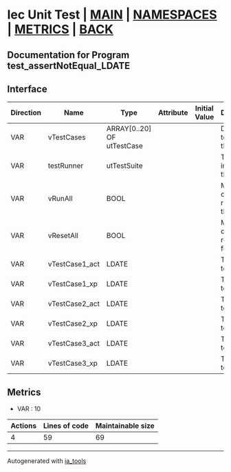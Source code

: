 # Iec Unit Test | [MAIN] | [NAMESPACES] | [METRICS] | [BACK]  

## Documentation for Program test_assertNotEqual_LDATE  

## Interface  

| Direction | Name | Type | Attribute | Initial Value | Documentation |
| --------- | ---- | ---- | --------- | ------------- | ------------- |
| VAR | vTestCases | ARRAY[0..20] OF utTestCase |  |  | Definition of all test cases for this POU |  
| VAR | testRunner | utTestSuite |  |  | Test Suite fb instance to run the tests |  
| VAR | vRunAll | BOOL |  |  | Manual command to run all tests for this POU |  
| VAR | vResetAll | BOOL |  |  | Manual command to reset all tests for this POU |  
| VAR | vTestCase1_act | LDATE |  |  | Test data 1 of test case 1 |  
| VAR | vTestCase1_xp | LDATE |  |  | Test data 2 of test case 1 |  
| VAR | vTestCase2_act | LDATE |  |  | Test data 1 of test case 2 |  
| VAR | vTestCase2_xp | LDATE |  |  | Test data 2 of test case 2 |  
| VAR | vTestCase3_act | LDATE |  |  | Test data 1 of test case 3 |  
| VAR | vTestCase3_xp | LDATE |  |  | Test data 2 of test case 3 |  


## Metrics  

- VAR : 10

| Actions | Lines of code | Maintainable size |
| ------- | ------------- | ----------------- |
| 4 | 59 | 69 |

---
Autogenerated with [ia_tools](https://github.com/tkucic/ia_tools)  

[MAIN]: ../../../../index.md
[NAMESPACES]: ../../nsList.md
[METRICS]: ../../../metrics.md
[BACK]: ../nsMain.md
